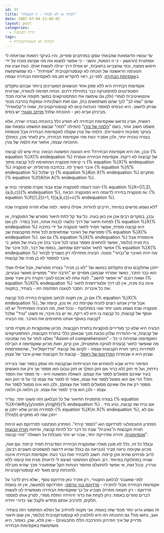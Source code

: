 ```yaml
---
id: 37
title: "לבחור או לא לבחור - זו השאלה"
date: 2007-07-04 21:08:02
layout: post
categories: 
  - תורת הקבוצות
tags:
  - הוכחות לא קונסטרוקטיביות
---
```

עד עכשיו הדוגמאות שהבאתי עסקו במרחבים סופיים, והיו בעיקר רמאות שנראתה לי אסתטית (הראשון - כי זו רמאות, והשני - כי אפשר למצוא את מה שקיומו מוכח על ידי חיפוש ממצה, וכפי שהצביעו בתגובות, יש אפילו דרך יעילה לעשות זאת). כעת אציג את הטעימה הראשונה של הוכחה לא קונסטרוקטיבית "אמיתית" - כזו שמשתמשת ב<a href="http://he.wikipedia.org/wiki/%D7%90%D7%A7%D7%A1%D7%99%D7%95%D7%9E%D7%AA_%D7%94%D7%91%D7%97%D7%99%D7%A8%D7%94">אקסיומת הבחירה</a>. לפני כן, ראוי להקדיש זמן מה לאקסיומת הבחירה עצמה.

אקסיומת הבחירה היא ללא ספק אחד הנושאים המעניינים ביותר שבהם נתקלים הסטודנטים למתמטיקה כבר בתחילת דרכם. הנחה תמימה לכאורה, שנראית אינטואיטיבית לגמרי (ולכן גם שימשה את המתמטיקאים במשך תקופה ארוכה מבלי שהם "שמו לב" לכך שהם משתמשים בה), ועם זאת השלכותיה עמוקות בהרבה מכפי שניתן לחשוב. היא הבסיס למספר הוכחות קיום לא קונסטרוקטיביות, שאת ה"קלאסית" מביניהן אביא כאן - ההוכחה שלכל <a href="http://he.wikipedia.org/wiki/%D7%9E%D7%A8%D7%97%D7%91_%D7%95%D7%A7%D7%98%D7%95%D7%A8%D7%99">מרחב וקטורי</a> יש בסיס.

ראשית, אציין מראש שאקסיומת הבחירה לא תופיע כלל בהוכחה בצורה ישירה, אלא משפט חשוב אחר, בשם "<a href="http://he.wikipedia.org/wiki/%D7%94%D7%9C%D7%9E%D7%94_%D7%A9%D7%9C_%D7%A6%D7%95%D7%A8%D7%9F">הלמה של צורן</a>" (המילה "למה" שבשם המשפט נמצאת שם בעיקר מסיבות היסטוריות). הלמה של צורן שקולה לאקסיומת הבחירה אבל מנוסחת בצורה טכנית יותר, ולכן אסביר כעת מהי אקסיומת הבחירה, ורק לאחר מכן, במהלך ההוכחה עצמה, אתאר את הלמה של צורן.

ובכן, מה היא אקסיומת הבחירה? היא הטענה הפשוטה הבאה: נניח שיש לנו קבוצה {% equation %}X{% endequation %} של קבוצות לא ריקות. אקסיומת הבחירה אומרת כי קיימת פונקציה המתאימה לכל קבוצה מתוך {% equation %}X{% endequation %} איבר השייך לה. בכתיבה פורמלית: יש פונקציה {% equation %}f{% endequation %} כך שלכל {% equation %}A\in X{% endequation %} מתקיים {% equation %}f(A)\in A{% endequation %}.

הנה דוגמה לפונקציה שכזו עבור מקרה ספציפי: נניח ש-{% equation %}X=\{\{1,2\},\{a,b,c\}\}{% endequation %}, אז פונקצית בחירה לדוגמה היא הפונקציה הבאה: {% equation %}f(\{1,2\})=1, f(\{a,b,c\})=c{% endequation %}.

לא נשמע מרשים במיוחד, חייבים להודות. אפילו טיפשי. למה שלא תהיה פונקציה שכזו?

ובכן, במקרים רבים אכן אין כאן בעיה. כל עוד קל לתת תיאור מפורש של הפונקציה, או לפחות תיאור של דרך כלשהי לבנות אותה, הכל בסדר. לכן אם {% equation %}X{% endequation %} היא קבוצה סופית, אפשר תמיד לתאר פונקציה על ידי כתיבה מפורשת של האיבר שמתאימים לכל אחת מהקבוצות שב-{% equation %}X{% endequation %}. גם אם {% equation %}X{% endequation %} אינסופית אבל בת מניה (כלומר, אפשר להתאים מספר טבעי לכל איבר בה) אין בעיה של ממש, כי אפשר לתאר אלגוריתם שמחשב, בסופו של דבר, לכל איבר של {% equation %}X{% endequation %} מה יהיה האיבר ש"נבחר" ממנה. הבעיה מתחילה רק כשצריך לבחור איבר למספר לא בן מניה של קבוצות.

ייתכן שחלקכם טרם נתקלתם במושג של "לא בן מניה" בצורה מפורשת, אבל אפילו אצלי הוא כבר הוזכר, כאשר אמרתי שבמובן מסויים יש "הרבה יותר" ממשיים מאשר טבעיים, ושאת רובם "אי אפשר לחשב". לעת עתה לא אכנס לעובי הקורה ורק אעיר שאם {% equation %}X{% endequation %} אינה בת מניה,  אין לנו דרך אלגוריתמית לתאר את כל איבריה. הסבר לטענה הסתומה הזו - בעתיד, בתקווה.

אם כן, אין תקווה לכתוב פונקצית בחירה לכל קבוצה {% equation %}X{% endequation %}, אבל עדיין אנחנו רוצים להניח שקיימת כזו. אז נכון, קיומה של פונקציה שכזו נשמע מעט יותר שנוי במחלוקת - ובכל זאת, מה הבעיה האמיתית? יש לנו אוסף של קבוצות; כל קבוצה בו היא לא ריקה, אז יש בה איבר; אז פשוט "נגיד" שלכל קבוצה באוסף אנחנו מתאימים את האיבר. מה הבעיה?

הבעיה היא שלא כך מגדירים פונקציות בתורת הקבוצות. מכיוון שפונקציות הן מקרה פרטי של קבוצות, אי-ההגדרה שלהן נובעת מכך שבאופן כללי בתורת הקבוצות, המתמטיקאים נאלצו לותר על מה שמכונה "Axiom of comprehension" - האקסיומה שהניחה כי כל מה שאפשר לתאר (בעזרת לוגיקה מתמטית), אכן קיים, וזאת מכיוון שאקסיומה זו הובילה לסתירות בתוך תורת הקבוצות עצמה - לקיום של קבוצת "פרדוקסליות", שהמפורסמת שבהן היא זו שבמרכז <a href="http://web.archive.org/web/20080605090158/http://he.wikipedia.org/wiki/%D7%94%D7%A4%D7%A8%D7%93%D7%95%D7%A7%D7%A1_%D7%A9%D7%9C_%D7%A8%D7%90%D7%A1%D7%9C">הפרדוקס של ראסל</a> - קבוצת כל הקבוצות שאינן איבר של עצמן.

הסיפור הידוע שבא להמחיש את הבעייתיות שבקבוצה הזו עוסק בספר שגר בעיירה  נידחת, ועל פי חוק (לא ברור אם חוק המלך או חוק טבע) הוא מספר אך ורק את  האנשים בעיר שאינם מסוגלים לספר את עצמם. השאלה הפשוטה היא - מי מספר את  הספר הזה? הרי אם הוא מסוגל  לספר את עצמו, אסור לו לספר את עצמו (כי על פי  חוק הוא מספר רק את אלו שאינם מסוגלים לספר את עצמם), ולכן הוא אינו מסוגל  לספר את עצמו - ולכן הוא צריך לספר את עצמו. וכן הלאה וכן הלאה.

בצורה מתמטית התיאור של כל הבלאגן הזה פשוט יותר. נגדיר {% equation %}X=\left\{y|y\notin y\right\}{% endequation %} . אם נניח שזו קבוצה, נגיע מיד לסתירה מכיוון שלא ייתכן ש-{% equation %}X\in X{% endequation %}, וגם לא ייתכן שזה לא מתקיים (למה?)

הפתרון החוכמולוגי לפרדוקס הוא “הספר קירח”. הפתרון המתמטי לפרדוקס הוא  זניחת תורת הקבוצות ה”נאיבית” שבה כל דבר יכל להיות קבוצה, ופיתוח <a href="http://web.archive.org/web/20080605090158/http://he.wikipedia.org/wiki/%D7%AA%D7%95%D7%A8%D7%AA_%D7%94%D7%A7%D7%91%D7%95%D7%A6%D7%95%D7%AA_%D7%94%D7%90%D7%A7%D7%A1%D7%99%D7%95%D7%9E%D7%98%D7%99%D7%AA">תורת קבוצות אקסיומטית</a>, זהירה ומדוייקת יותר, שבה יש יותר מגבלות על השאלה “מהי קבוצה”.

ובגלל כל זה, כלל לא מובן מאליו שפונקצית הבחירה המדוברת תמיד קיימת .עם  זאת, מכיוון שקיומה נראה סביר (וכנראה גם בגלל שהיא דרושה למשפטים חשובים  רבים), לרוב מניחים שהיא אכן קיימת. חשוב להבהיר זאת כבר כעת: אקסיומת  הבחירה איננה שנויה במחלוקת במיוחד. רוב העולם המתמטי (שיצא לי לראות) מניח  את קיומה ללא עוררין. ובכל זאת, אי אפשר להתעלם מחוסר הנוחות הקל שמתעורר  מכך שהיא מובילה להוכחות קיום מאוד לא קונסטרוקטיביות.

לפני שאעבור לבלאגן הוקטורי, רק אזכיר כאן פרדוקס נוסף , שלא ניתן לדבר על אקסיומת הבחירה מבלי להזכירו - <a href="http://web.archive.org/web/20080605090158/http://he.wikipedia.org/wiki/%D7%A4%D7%A8%D7%93%D7%95%D7%A7%D7%A1_%D7%91%D7%A0%D7%9A-%D7%98%D7%A8%D7%A1%D7%A7%D7%99">פרדוקס בנך טרסקי</a>.  הפרדוקס (למעשה, אין זה באמת פרדוקס - רק תוצאה מוזרה) מצביע על כך  שאקסיומת הבחירה מאפשרת לנו לעשות דברים מוזרים באמת: ניתן לקחת את כדור  היחידה התלת ממדי, לפרק אותו למספר חלקים, להרכיב אותם מחדש ולקבל שני  כדורי יחידה.

זה נשמע גרוע יותר מכפי שזה באמת. אני מקווה להרחיב על הפלא המתמטי הזה  בעתיד. אגב, נחשו מה? גם ההוכחה הזו היא לחלוטין לא קונסטרוקטיבית (כלומר,  אין שום תיאור מדוייק של איך הפירוק וההרכבה הללו מתבצעים) - ואין פלא,  שכן, כאמור, היא משתמשת באקסיומת הבחירה.
